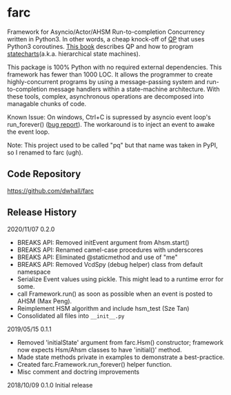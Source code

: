 # farc

Framework for Asyncio/Actor/AHSM Run-to-completion Concurrency
written in Python3.  In other words, a cheap knock-off of
[QP](https://www.state-machine.com) that uses Python3 coroutines.
[This book](https://newcontinuum.dl.sourceforge.net/project/qpc/doc/PSiCC2.pdf)
describes QP and how to program [statecharts](https://statecharts.github.io)(a.k.a. hierarchical state machines).

This package is 100% Python with no required external dependencies.
This framework has fewer than 1000 LOC.  It allows the programmer to create
highly-concurrent programs by using a message-passing system and
run-to-completion message handlers within a state-machine architecture.
With these tools, complex, asynchronous operations are decomposed
into managable chunks of code.

Known Issue: On windows, Ctrl+C is supressed by asyncio event loop's
run_forever() ([bug report](https://bugs.python.org/issue23057)).
The workaround is to inject an event to awake the event loop.

Note:  This project used to be called "pq" but that name was taken in PyPI,
so I renamed to farc (ugh).


## Code Repository

https://github.com/dwhall/farc


## Release History

2020/11/07  0.2.0
- BREAKS API: Removed initEvent argument from Ahsm.start()
- BREAKS API: Renamed camel-case procedures with underscores
- BREAKS API: Eliminated @staticmethod and use of "me"
- BREAKS API: Removed VcdSpy (debug helper) class from default namespace
- Serialize Event values using pickle.  This might lead to a runtime error for some.
- call Framework.run() as soon as possible when an event is posted to AHSM (Max Peng).
- Reimplement HSM algorithm and include hsm_test (Sze Tan)
- Consolidated all files into `__init__.py`

2019/05/15  0.1.1
- Removed 'initialState' argument from farc.Hsm() constructor;
  framework now expects Hsm/Ahsm classes to have 'initial()' method.
- Made state methods private in examples to demonstrate a best-practice.
- Created farc.Framework.run_forever() helper function.
- Misc comment and doctring improvements

2018/10/09  0.1.0   Initial release
